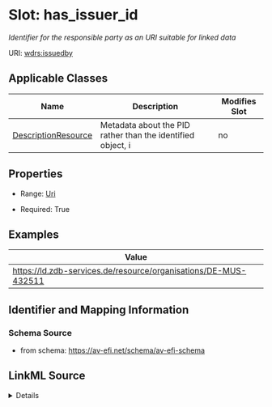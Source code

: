 

# Slot: has_issuer_id


_Identifier for the responsible party as an URI suitable for linked data_



URI: [wdrs:issuedby](http://www.w3.org/2007/05/powder-s#issuedby)



<!-- no inheritance hierarchy -->





## Applicable Classes

| Name | Description | Modifies Slot |
| --- | --- | --- |
| [DescriptionResource](DescriptionResource.md) | Metadata about the PID rather than the identified object, i |  no  |







## Properties

* Range: [Uri](Uri.md)

* Required: True






## Examples

| Value |
| --- |
| https://ld.zdb-services.de/resource/organisations/DE-MUS-432511 |

## Identifier and Mapping Information







### Schema Source


* from schema: https://av-efi.net/schema/av-efi-schema




## LinkML Source

<details>
```yaml
name: has_issuer_id
description: Identifier for the responsible party as an URI suitable for linked data
examples:
- value: https://ld.zdb-services.de/resource/organisations/DE-MUS-432511
  description: ISIL of the Filmmuseum Düsseldorf
from_schema: https://av-efi.net/schema/av-efi-schema
rank: 1000
slot_uri: wdrs:issuedby
alias: has_issuer_id
domain_of:
- DescriptionResource
range: uri
required: true

```
</details>